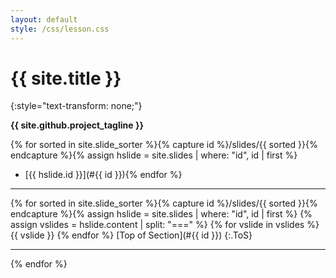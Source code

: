 ```yaml
---
layout: default
style: /css/lesson.css
---
```


# {{ site.title }}
{:style="text-transform: none;"}

**{{ site.github.project_tagline }}**

{% for sorted in site.slide_sorter %}{% capture id %}/slides/{{ sorted }}{% endcapture %}{% assign hslide = site.slides | where: "id", id | first %}
- [{{ hslide.id }}](#{{ id }}){% endfor %}

---

{% for sorted in site.slide_sorter %}{% capture id %}/slides/{{ sorted }}{% endcapture %}{% assign hslide = site.slides | where: "id", id | first %}
<a name="{{ id }}"></a>
{% assign vslides = hslide.content | split: "===" %}
{% for vslide in vslides %}
{{ vslide }}
{% endfor %}
[Top of Section](#{{ id }})
{:.ToS}
  
---
{% endfor %}
